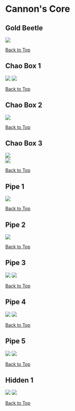 # Cannon's Core 

## Gold Beetle
![](./CannonsCore/GoldBeetle-Close.jpg)

[Back to Top](#)

## Chao Box 1
![](./CannonsCore/Chaobox-1st-Far.jpg)
![](./CannonsCore/Chaobox-1st-Close.jpg)  

[Back to Top](#)

## Chao Box 2
![](./CannonsCore/Chaobox-2nd-Far.jpg)  

[Back to Top](#)

## Chao Box 3
![](./CannonsCore/Chaobox-3rd-Far.jpg)  
![](./CannonsCore/Chaobox-3rd-Close.jpg)

[Back to Top](#)

## Pipe 1
![](./CannonsCore/Pipe-1st-Close.jpg)

[Back to Top](#)

## Pipe 2
![](./CannonsCore/Pipe-2nd-Far.jpg)

[Back to Top](#)

## Pipe 3
![](./CannonsCore/Pipe-3rd-Far.jpg)
![](./CannonsCore/Pipe-3rd-Close.jpg)

[Back to Top](#)

## Pipe 4
![](./CannonsCore/Pipe-4th-Far.jpg)
![](./CannonsCore/Pipe-4th-Close.jpg)

[Back to Top](#)

## Pipe 5
![](./CannonsCore/Pipe-5th-Far.jpg)
![](./CannonsCore/Pipe-5th-Close.jpg)

[Back to Top](#)

## Hidden 1
![](./CannonsCore/Hidden-1st-Far.jpg)
![](./CannonsCore/Hidden-1st-Close.jpg)

[Back to Top](#)
